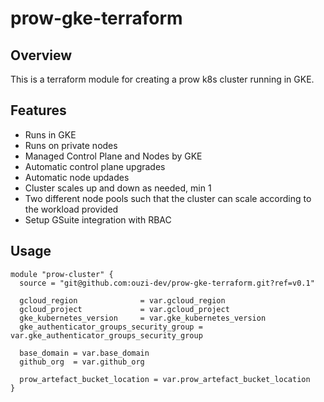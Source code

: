 # prow-gke-terraform

## Overview

This is a terraform module for creating a prow k8s cluster running in GKE.

## Features

- Runs in GKE
- Runs on private nodes 
- Managed Control Plane and Nodes by GKE
- Automatic control plane upgrades
- Automatic node updades
- Cluster scales up and down as needed, min 1
- Two different node pools such that the cluster can scale according to the workload provided
- Setup GSuite integration with RBAC

## Usage

```
module "prow-cluster" {
  source = "git@github.com:ouzi-dev/prow-gke-terraform.git?ref=v0.1"

  gcloud_region              = var.gcloud_region
  gcloud_project             = var.gcloud_project
  gke_kubernetes_version     = var.gke_kubernetes_version
  gke_authenticator_groups_security_group = var.gke_authenticator_groups_security_group

  base_domain = var.base_domain
  github_org  = var.github_org

  prow_artefact_bucket_location = var.prow_artefact_bucket_location
}
```
